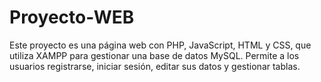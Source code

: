 # Proyecto-WEB
Este proyecto es una página web con PHP, JavaScript, HTML y CSS, que utiliza XAMPP para gestionar una base de datos MySQL. Permite a los usuarios registrarse, iniciar sesión, editar sus datos y gestionar tablas.
